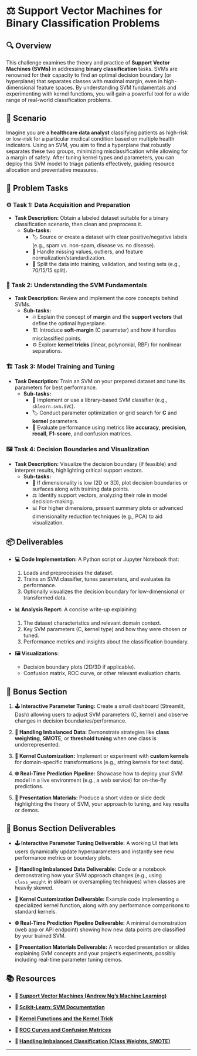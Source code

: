 # ⚖️ Support Vector Machines for Binary Classification Problems

## 🔍 Overview
This challenge examines the theory and practice of **Support Vector Machines (SVMs)** in addressing **binary classification** tasks. SVMs are renowned for their capacity to find an optimal decision boundary (or hyperplane) that separates classes with maximal margin, even in high-dimensional feature spaces. By understanding SVM fundamentals and experimenting with kernel functions, you will gain a powerful tool for a wide range of real-world classification problems.

## 🚀 Scenario
Imagine you are a **healthcare data analyst** classifying patients as high-risk or low-risk for a particular medical condition based on multiple health indicators. Using an SVM, you aim to find a hyperplane that robustly separates these two groups, minimizing misclassification while allowing for a margin of safety. After tuning kernel types and parameters, you can deploy this SVM model to triage patients effectively, guiding resource allocation and preventative measures.

## 📝 Problem Tasks

### ⚙️ Task 1: Data Acquisition and Preparation
- **Task Description:** Obtain a labeled dataset suitable for a binary classification scenario, then clean and preprocess it.
  - **Sub-tasks:**
    - 🏷️ Source or create a dataset with clear positive/negative labels (e.g., spam vs. non-spam, disease vs. no disease).
    - 🧹 Handle missing values, outliers, and feature normalization/standardization.
    - 💾 Split the data into training, validation, and testing sets (e.g., 70/15/15 split).

### 🔬 Task 2: Understanding the SVM Fundamentals
- **Task Description:** Review and implement the core concepts behind SVMs.
  - **Sub-tasks:**
    - 🔥 Explain the concept of **margin** and the **support vectors** that define the optimal hyperplane.
    - 🏗️ Introduce **soft-margin** (C parameter) and how it handles misclassified points.
    - ⚙️ Explore **kernel tricks** (linear, polynomial, RBF) for nonlinear separations.

### 🏗️ Task 3: Model Training and Tuning
- **Task Description:** Train an SVM on your prepared dataset and tune its parameters for best performance.
  - **Sub-tasks:**
    - 🔧 Implement or use a library-based SVM classifier (e.g., `sklearn.svm.SVC`).
    - 🏷️ Conduct parameter optimization or grid search for **C** and **kernel** parameters.
    - 🏁 Evaluate performance using metrics like **accuracy**, **precision**, **recall**, **F1-score**, and confusion matrices.

### 🖼️ Task 4: Decision Boundaries and Visualization
- **Task Description:** Visualize the decision boundary (if feasible) and interpret results, highlighting critical support vectors.
  - **Sub-tasks:**
    - 📐 If dimensionality is low (2D or 3D), plot decision boundaries or surfaces along with training data points.
    - ⚖️ Identify support vectors, analyzing their role in model decision-making.
    - 📊 For higher dimensions, present summary plots or advanced dimensionality reduction techniques (e.g., PCA) to aid visualization.

## 📦 Deliverables
- **💻 Code Implementation:**
  A Python script or Jupyter Notebook that:
  1. Loads and preprocesses the dataset.  
  2. Trains an SVM classifier, tunes parameters, and evaluates its performance.  
  3. Optionally visualizes the decision boundary for low-dimensional or transformed data.

- **📊 Analysis Report:**
  A concise write-up explaining:
  1. The dataset characteristics and relevant domain context.  
  2. Key SVM parameters (C, kernel type) and how they were chosen or tuned.  
  3. Performance metrics and insights about the classification boundary.

- **🖼️ Visualizations:**
  - Decision boundary plots (2D/3D if applicable).  
  - Confusion matrix, ROC curve, or other relevant evaluation charts.

## 🎁 Bonus Section
1. **🕹️ Interactive Parameter Tuning:**
   Create a small dashboard (Streamlit, Dash) allowing users to adjust SVM parameters (C, kernel) and observe changes in decision boundaries/performance.

2. **🔎 Handling Imbalanced Data:**
   Demonstrate strategies like **class weighting**, **SMOTE**, or **threshold tuning** when one class is underrepresented.

3. **🚀 Kernel Customization:**
   Implement or experiment with **custom kernels** for domain-specific transformations (e.g., string kernels for text data).

4. **🌐 Real-Time Prediction Pipeline:**
   Showcase how to deploy your SVM model in a live environment (e.g., a web service) for on-the-fly predictions.

5. **🎥 Presentation Materials:**
   Produce a short video or slide deck highlighting the theory of SVM, your approach to tuning, and key results or demos.

## 🏅 Bonus Section Deliverables
- **🕹️ Interactive Parameter Tuning Deliverable:**
  A working UI that lets users dynamically update hyperparameters and instantly see new performance metrics or boundary plots.

- **🔎 Handling Imbalanced Data Deliverable:**
  Code or a notebook demonstrating how your SVM approach changes (e.g., using `class_weight` in sklearn or oversampling techniques) when classes are heavily skewed.

- **🚀 Kernel Customization Deliverable:**
  Example code implementing a specialized kernel function, along with any performance comparisons to standard kernels.

- **🌐 Real-Time Prediction Pipeline Deliverable:**
  A minimal demonstration (web app or API endpoint) showing how new data points are classified by your trained SVM.

- **🎥 Presentation Materials Deliverable:**
  A recorded presentation or slides explaining SVM concepts and your project’s experiments, possibly including real-time parameter tuning demos.

## 📚 Resources

- **🔗 [Support Vector Machines (Andrew Ng’s Machine Learning)](https://www.coursera.org/learn/machine-learning/home/week/7)**

- **🔗 [Scikit-Learn: SVM Documentation](https://scikit-learn.org/stable/modules/svm.html)**

- **🔗 [Kernel Functions and the Kernel Trick](https://en.wikipedia.org/wiki/Kernel_method)**

- **🔗 [ROC Curves and Confusion Matrices](https://scikit-learn.org/stable/modules/model_evaluation.html)**

- **🔗 [Handling Imbalanced Classification (Class Weights, SMOTE)](https://imbalanced-learn.org/)**

---

